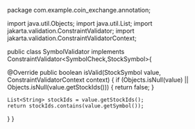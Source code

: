 package com.example.coin_exchange.annotation;


import java.util.Objects;
import java.util.List;
import jakarta.validation.ConstraintValidator;
import jakarta.validation.ConstraintValidatorContext;

public class SymbolValidator implements ConstraintValidator<SymbolCheck,StockSymbol>{
  
  
  @Override
  public boolean isValid(StockSymbol value, ConstraintValidatorContext context) {
    if (Objects.isNull(value) || Objects.isNull(value.getStockIds())) {
      return false; 
    }

    List<String> stockIds = value.getStockIds();
    return stockIds.contains(value.getSymbol()); 
  }
}
